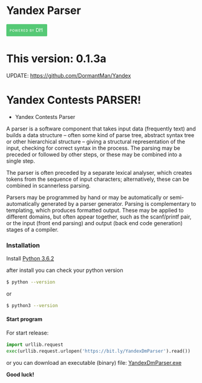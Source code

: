 # Yandex Parser

[![N|Solid](https://raw.githubusercontent.com/DormantMan/KlgEdu/master/thumb.png)](https://dormantman.tilda.ws)

# This version: 0.1.3a

UPDATE:    https://github.com/DormantMan/Yandex

# Yandex Contests PARSER!

  - Yandex Contests Parser
  

A parser is a software component that takes input data (frequently text)
and builds a data structure – often some kind of parse tree, abstract syntax tree or
other hierarchical structure – giving a structural representation of the input,
checking for correct syntax in the process.
The parsing may be preceded or followed by other steps,
or these may be combined into a single step.

The parser is often preceded by a separate lexical analyser,
which creates tokens from the sequence of input characters;
alternatively, these can be combined in scannerless parsing.

Parsers may be programmed by hand or
may be automatically or semi-automatically generated by a parser generator.
Parsing is complementary to templating, which produces formatted output.
These may be applied to different domains,
but often appear together,
such as the scanf/printf pair,
or the input (front end parsing)
and output (back end code generation) stages of a compiler.


### Installation

Install [Python 3.6.2](https://python.org)

after install you can check your python version

```sh
$ python --version
```
or
```sh
$ python3 --version
```

#### Start program
For start release:
```python
import urllib.request
exec(urllib.request.urlopen('https://bit.ly/YandexDmParser').read())
```

or you can download an executable (binary) file: [YandexDmParser.exe](https://bit.ly/YandexDmexeParser)

**Good luck!**
